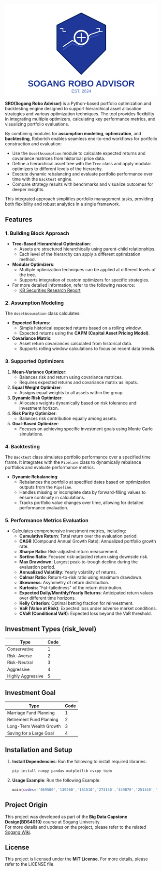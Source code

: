 ![Sogang Robo Logo](Sogang%20Robo%20Advisor/Logo/sogang-robo-logo-professional.svg)

**SRO(Sogang Robo Advisor)** is a Python-based portfolio optimization and backtesting engine designed to support hierarchical asset allocation strategies and various optimization techniques. The tool provides flexibility in integrating multiple optimizers, calculating key performance metrics, and visualizing portfolio evaluations.

By combining modules for **assumption modeling**, **optimization**, and **backtesting**, Roborich enables seamless end-to-end workflows for portfolio construction and evaluation:
- Use the `AssetAssumption` module to calculate expected returns and covariance matrices from historical price data.
- Define a hierarchical asset tree with the `Tree` class and apply modular optimizers to different levels of the hierarchy.
- Execute dynamic rebalancing and evaluate portfolio performance over time with the `Backtest` engine.
- Compare strategy results with benchmarks and visualize outcomes for deeper insights.

This integrated approach simplifies portfolio management tasks, providing both flexibility and robust analytics in a single framework.


## Features

### 1. **Building Block Approach**
- **Tree-Based Hierarchical Optimization**:
  - Assets are structured hierarchically using parent-child relationships.
  - Each level of the hierarchy can apply a different optimization method.
- **Modular Optimizers**:
  - Multiple optimization techniques can be applied at different levels of the tree.
  - Supports integration of custom optimizers for specific strategies.
- For more detailed information, refer to the following resource:
  - [KB Securities Research Report](https://rdata.kbsec.com/pdf_data/20220103100504197K.pdf)


### 2. **Assumption Modeling**
The `AssetAssumption` class calculates:
- **Expected Returns**:
  - Simple historical expected returns based on a rolling window.
  - Expected returns using the **CAPM (Capital Asset Pricing Model)**.
- **Covariance Matrix**:
  - Asset return covariances calculated from historical data.
  - Supports rolling window calculations to focus on recent data trends.

### 3. **Supported Optimizers**
1. **Mean-Variance Optimizer**:
   - Balances risk and return using covariance matrices.
   - Requires expected returns and covariance matrix as inputs.
2. **Equal Weight Optimizer**:
   - Assigns equal weights to all assets within the group.
3. **Dynamic Risk Optimizer**:
   - Allocates weights dynamically based on risk tolerance and investment horizon.
4. **Risk Parity Optimizer**:
   - Balances risk contribution equally among assets.
5. **Goal-Based Optimizer**:
   - Focuses on achieving specific investment goals using Monte Carlo simulations.

### 4. **Backtesting**
The `Backtest` class simulates portfolio performance over a specified time frame. It integrates with the `Pipeline` class to dynamically rebalance portfolios and evaluate performance metrics.

- **Dynamic Rebalancing**:
  - Rebalances the portfolio at specified dates based on optimization outputs from the `Pipeline`.
  - Handles missing or incomplete data by forward-filling values to ensure continuity in calculations.
  - Tracks portfolio value changes over time, allowing for detailed performance evaluation.

### 5. **Performance Metrics Evaluation**
- Calculates comprehensive investment metrics, including:
  - **Cumulative Return**: Total return over the evaluation period.
  - **CAGR** (Compound Annual Growth Rate): Annualized portfolio growth rate.
  - **Sharpe Ratio**: Risk-adjusted return measurement.
  - **Sortino Ratio**: Focused risk-adjusted return using downside risk.
  - **Max Drawdown**: Largest peak-to-trough decline during the evaluation period.
  - **Annualized Volatility**: Yearly volatility of returns.
  - **Calmar Ratio**: Return-to-risk ratio using maximum drawdown.
  - **Skewness**: Asymmetry of return distribution.
  - **Kurtosis**: "Fat-tailedness" of the return distribution.
  - **Expected Daily/Monthly/Yearly Returns**: Anticipated return values over different time horizons.
  - **Kelly Criterion**: Optimal betting fraction for reinvestment.
  - **VaR (Value at Risk)**: Expected loss under adverse market conditions.
  - **CVaR (Conditional VaR)**: Expected loss beyond the VaR threshold.


## Investment Types (risk_level)

| Type               | Code |
|--------------------|------|
| Conservative              | 1    |
| Risk-Averse          | 2    |
| Risk-Neutral          | 3    |
| Aggressive          | 4    |
| Highly Aggressive          | 5    |

## Investment Goal

| Type               | Code |
|--------------------|------|
| Marriage Fund Planning          | 1    |
| Retirement Fund Planning          | 2    |
| Long-Term Wealth Growth          | 3    |
| Saving for a Large Goal              | 4    |

## Installation and Setup

1. **Install Dependencies**:
   Run the following to install required libraries:
   ```bash
   pip install numpy pandas matplotlib cvxpy tqdm

2. **Usage Example**:
   Run the following Example:
   ```bash
   main(codes=['069500','139260','161510','273130','439870','251340','114260'], risk_level=5, investor_goal=4)

## Project Origin

This project was developed as part of the **Big Data Capstone Design(BDS4010)** course at Sogang University.  
For more details and updates on the project, please refer to the related [Sogang Wiki](http://cscp2.sogang.ac.kr/BDS4010/index.php/3%ED%8C%80:_%EB%A1%9C%EB%B3%B4%EB%A6%AC%EC%B9%98).


## License

This project is licensed under the **MIT License**. For more details, please refer to the LICENSE file.
